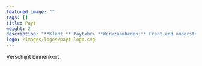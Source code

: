 ```yaml
---
featured_image: ""
tags: []
title: Payt
weight: 2
description: "**Klant:** Payt<br> **Werkzaamheden:** Front-end ondersteuning en CMS implementatie<br> **Periode:** Herfst 2017"
logo: /images/logos/payt-logo.svg
---
```


<div class="layout  p3-lr m6-b">
  <div class="w-large center">
    Verschijnt binnenkort 
  </div>
</div>